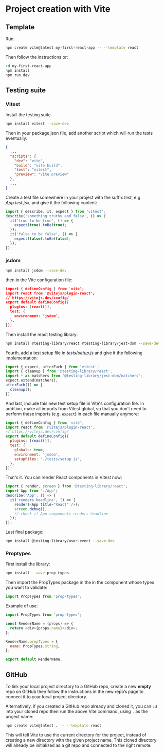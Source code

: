 # Project creation with Vite
## Template
Run:
```bash
npm create vite@latest my-first-react-app -- --template react
```
Then follow the instructions or:
```bash
cd my-first-react-app
npm install
npm run dev

```
## Testing suite
### Vitest
Install the testing suite
```bash
npm install vitest --save-dev
```
Then in your package.json file, add another script which will run the tests eventually:
```json
{
  ...
  "scripts": {
    "dev": "vite",
    "build": "vite build",
    "test": "vitest",
    "preview": "vite preview"
  },
  ...
}
```

Create a test file somewhere in your project with the suffix _test_, e.g. _App.test.jsx_, and give it the following content:
```javascript
import { describe, it, expect } from 'vitest';
describe('something truthy and falsy', () => {
  it('true to be true', () => {
    expect(true).toBe(true);
  });
  it('false to be false', () => {
    expect(false).toBe(false);
  });
});
```
### jsdom
```bash
npm install jsdom --save-dev
```
then in the Vite configuration file:
```json
import { defineConfig } from 'vite';
import react from '@vitejs/plugin-react';
// https://vitejs.dev/config/
export default defineConfig({
  plugins: [react()],
  test: {
    environment: 'jsdom',
  },
});
```
Then install the react testing library:
```bash
npm install @testing-library/react @testing-library/jest-dom --save-dev
```
Fourth, add a test setup file in _tests/setup.js_ and give it the following implementation:
```javascript
import { expect, afterEach } from 'vitest';
import { cleanup } from '@testing-library/react';
import * as matchers from "@testing-library/jest-dom/matchers";
expect.extend(matchers);
afterEach(() => {
  cleanup();
});
```
And last, include this new test setup file in Vite's configuration file. In addition, make all imports from Vitest global, so that you don't need to perform these imports (e.g. `expect`) in each file manually anymore:
```javascript
import { defineConfig } from 'vite';
import react from '@vitejs/plugin-react';
// https://vitejs.dev/config/
export default defineConfig({
  plugins: [react()],
  test: {
    globals: true,
    environment: 'jsdom',
    setupFiles: './tests/setup.js',
  },
});
```
That's it. You can render React components in Vitest now:
```javascript
import { render, screen } from '@testing-library/react';
import App from './App';
describe('App', () => {
  it('renders headline', () => {
    render(<App title="React" />);
    screen.debug();
    // check if App components renders headline
  });
});
```
Last final package:
```bash
npm install @testing-library/user-event --save-dev
```
### Proptypes
First install the library:
```bash
npm install --save prop-types
```
Then import the PropTypes package in the in the component whose types you want to validate:
```javascript
import PropTypes from 'prop-types';
```
Example of use:
```javascript
import PropTypes from 'prop-types';

const RenderName = (props) => {
  return <div>{props.name}</div>;
};

RenderName.propTypes = {
  name: PropTypes.string,
};

export default RenderName;
```
## GitHub
To link your local project directory to a GitHub repo, create a new **empty** repo on GitHub then follow the instructions in the new repo’s page to connect it to your local project directory.

Alternatively, if you created a GitHub repo already and cloned it, you can `cd` into your cloned repo then run the above Vite command, using `.` as the project name:
```bash
npm create vite@latest . -- --template react
```
This will tell Vite to use the current directory for the project, instead of creating a new directory with the given project name. This cloned directory will already be initialized as a git repo and connected to the right remote.